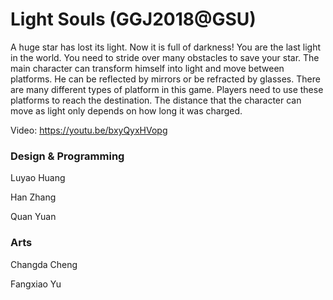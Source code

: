 # Light Souls (GGJ2018@GSU)

A huge star has lost its light. Now it is full of darkness! You are the last light in the world. You need to stride over many obstacles to save your star.   The main character can transform himself into light and move between platforms. He can be reflected by mirrors or be refracted by glasses. There are many different types of platform in this game. Players need to use these platforms to reach the destination. The distance that the character can move as light only depends on how long it was charged.

Video: https://youtu.be/bxyQyxHVopg

### Design & Programming

Luyao Huang

Han Zhang

Quan Yuan

### Arts

Changda Cheng

Fangxiao Yu
